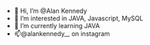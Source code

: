- 👋 Hi, I’m @Alan Kennedy
- 👀 I’m interested in JAVA, Javascript, MySQL
- 🌱 I’m currently learning JAVA
- 📫@alankennedy__ on instagram

<!---
Alankke/Alankke is a ✨ special ✨ repository because its `README.md` (this file) appears on your GitHub profile.
You can click the Preview link to take a look at your changes.
--->
